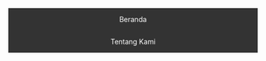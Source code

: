 <!DOCTYPE html>
<html>
<head>
  <meta charset="UTF-8">
  <title>Menu Sederhana</title>
  <style>
    ul {
      list-style-type: none;
      margin: 0;
      padding: 0;
      background-color: #333;
      overflow: hidden;
    }

    li {
      float: left;
    }

    li a {
      display: block;
      color: white;
      text-align: center;
      padding: 14px 16px;
      text-decoration: none;
    }

    li a:hover {
      background-color: #111;
    }
  </style>
</head>
<body>

<ul>
  <li><a href="index.html">Beranda</a></li>
  <li><a href="tentang.html">Tentang Kami</a></li>
</ul>

</body>
</html>
